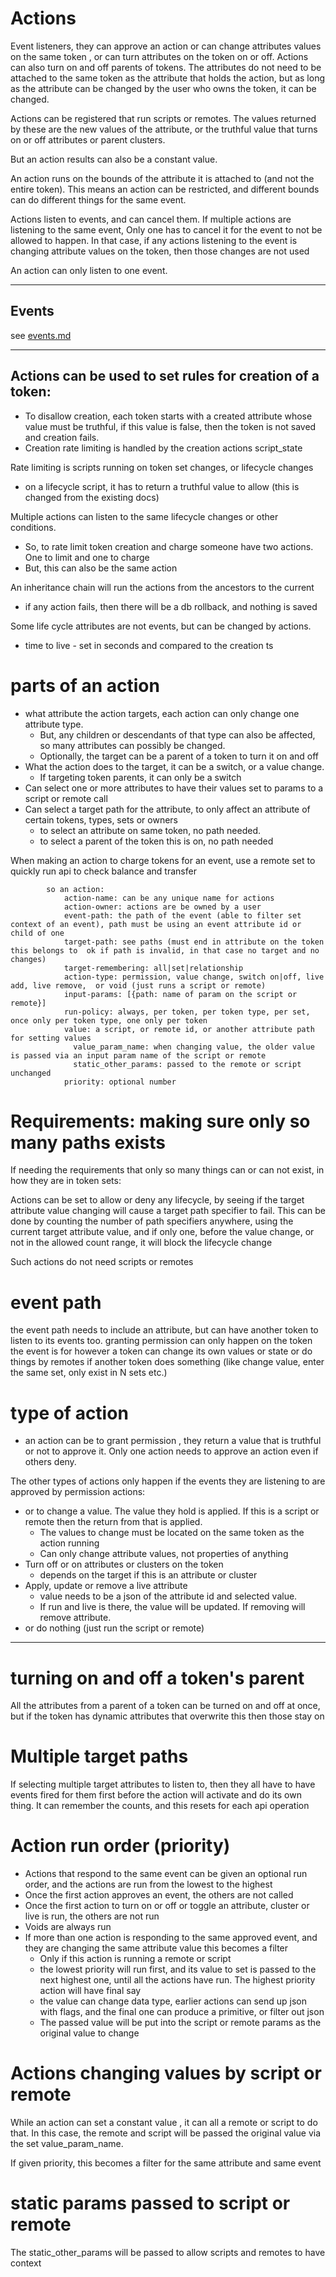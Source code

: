 # Actions

Event listeners, they can approve an action or can change attributes values on the same token , or can turn attributes on the token on or off.
Actions can also turn on and off parents of tokens.
The attributes do not need to be attached to the same token as the attribute that holds the action,
but as long as the attribute can be changed by the user who owns the token, it can be changed.


Actions can be registered that run scripts or remotes. 
The values returned by these are the new values of the attribute,
or the truthful value that turns on or off attributes or parent clusters.

But an action results can also be a constant value.

An action runs on the bounds of the attribute it is attached to (and not the entire token).
This means an action can be restricted, and different bounds can do different things for the same event.

Actions listen to events, and can cancel them. If multiple actions are listening to the same event, 
Only one has to cancel it for the event to not be allowed to happen.
In that case, if any actions listening to the event is changing attribute values on the token, then those changes are not used

An action can only listen to one event.

-------------------------------
## Events 

see [events.md](events.md)

--------------------------------


## Actions can be used to set rules for creation of a token:

* To disallow creation, each token starts with a created attribute whose value must be truthful, if this value is false, then the token is not saved and creation fails.
* Creation rate limiting is handled by the creation actions script_state

Rate limiting is scripts running on token set changes, or lifecycle changes
* on a lifecycle script, it has to return a truthful value to allow (this is changed from the existing docs)

Multiple actions can listen to the same lifecycle changes or other conditions.
* So, to rate limit token creation and charge someone have two actions. One to limit and one to charge
* But, this can also be the same action

An inheritance chain will run the actions from the ancestors to the current
* if any action fails, then there will be a db rollback, and nothing is saved

Some life cycle attributes are not events, but can be changed by actions.
* time to live - set in seconds and compared to the creation ts

# parts of an action

* what attribute the action targets, each action can only change one attribute type. 
  * But, any children or descendants of that type can also be affected, so many attributes can possibly be changed.
  * Optionally, the target can be a parent of a token to turn it on and off 
* What the action does to the target, it can be a switch, or a value change. 
  * If targeting token parents, it can only be a switch
* Can select one or more attributes to have their values set to params to a script or remote call
* Can select a target path for the attribute, to only affect an attribute of certain tokens, types, sets or owners
  * to select an attribute on same token, no path needed. 
  * to select a parent of the token this is on, no path needed

When making an action to charge tokens for an event, use a remote set to quickly run api to check balance and transfer


            so an action:
                action-name: can be any unique name for actions
                action-owner: actions are be owned by a user
                event-path: the path of the event (able to filter set context of an event), path must be using an event attribute id or child of one
                target-path: see paths (must end in attribute on the token this belongs to  ok if path is invalid, in that case no target and no changes)
                target-remembering: all|set|relationship
                action-type: permission, value change, switch on|off, live add, live remove,  or void (just runs a script or remote)
                input-params: [{path: name of param on the script or remote}]
                run-policy: always, per token, per token type, per set, once only per token type, one only per token
                value: a script, or remote id, or another attribute path for setting values
                  value_param_name: when changing value, the older value is passed via an input param name of the script or remote
                  static_other_params: passed to the remote or script unchanged
                priority: optional number



# Requirements: making sure only so many paths exists

If needing the requirements that only so many things can or can not exist, in how they are in token sets:

Actions can be set to allow or deny any lifecycle, by seeing if the target attribute value changing will cause a target path specifier to fail.
This can be done by counting the number of path specifiers anywhere, using the current target attribute value,
and if only one, before the value change, or not in the allowed count range,
it will block the lifecycle change

Such actions do not need scripts or remotes

# event path
  the event path needs to include an attribute, but can have another token to listen to its events too.
  granting permission can only happen on the token the event is for
  however a token can change its own values or state or do things by remotes if another token does something (like change value, enter the same set, only exist in N sets etc.)

# type of action
  * an action can be to grant permission , they return a value that is truthful or not to approve it. Only one action needs to approve an action even if others deny.

The other types of actions only happen if the events they are listening to are approved by permission actions:
  * or to change a value. The value they hold is applied. If this is a script or remote then the return from that is applied.
    * The values to change must be located on the same token as the action running
    * Can only change attribute values, not properties of anything
  * Turn off or on  attributes or clusters on the token
    * depends on the target if this is an attribute or cluster
  * Apply, update or remove  a live attribute
    * value needs to be a json of the attribute id and selected value.
    * If run and live is there, the value will be updated. If removing will remove attribute.
  * or do nothing (just run the script or remote)



--------------------

# turning on and off a token's parent

All the attributes from a parent of a token can be turned on and off at once,
but if the token has dynamic attributes that overwrite this then those stay on

# Multiple target paths

If selecting multiple target attributes to listen to, then they all have to have events fired for them first before the action will activate and do its own thing.
It can remember the counts, and this resets for each api operation

# Action run order (priority)

* Actions that respond to the same event can be given an optional run order, and the actions are run from the lowest to the highest
* Once the first action approves an event, the others are not called
* Once the first action to turn on or off or toggle an attribute, cluster or live is run, the others are not run
* Voids are always run
* If more than one action is responding to the same approved event, and they are changing the same attribute value this becomes a filter
  * Only if this action is running a remote or script
  * the lowest priority will run first, and its value to set is passed to the next highest one, until all the actions have run. The highest priority action will have final say
  * the value can change data type, earlier actions can send up json with flags, and the final one can produce a primitive, or filter out json 
  * The passed value will be put into the script or remote params as the original value to change
  


# Actions changing values by script or remote

  While an action can set a constant value , it can all a remote or script to do that. In this case, the remote and script 
  will be passed the original value via the set value_param_name.

  If given priority, this becomes a filter for the same attribute and same event

# static params passed to script or remote
  The static_other_params will be passed to allow scripts and remotes to have context


